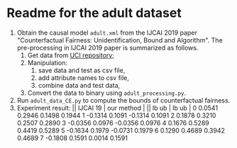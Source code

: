 # Readme for the adult dataset

1. Obtain the causal model `adult.xml` from the IJCAI 2019 paper "Counterfactual Fairness: Unidentification, Bound and Algorithm". The pre-processing in IJCAI 2019 paper is summarized as follows.
    1. Get data from [UCI repository](http://mlr.cs.umass.edu/ml/datasets/Adult);
    2. Manipulation:
        1. save data and test as csv file,
        2. add attribute names to csv file,
        3. combine data and test data,
    3. Convert the data to binary using `adult_processing.py`.
2. Run `adult_data_CE.py` to compute the bounds of counterfactual fairness.
3. Experiment result:
        || IJCAI 19      | our method    |
        || lb      ub    | lb      ub    |
        0  0.0541  0.2946  0.1498  0.1944
        1 -0.1314  0.1091 -0.1314  0.1091
        2  0.1878  0.3210  0.2507  0.2890
        3 -0.0356  0.0976 -0.0356  0.0976
        4  0.1676  0.5289  0.4419  0.5289
        5 -0.1634  0.1979 -0.0731  0.1979
        6  0.1290  0.4689  0.3942  0.4689
        7 -0.1808  0.1591  0.0014  0.1591
